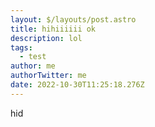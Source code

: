 ```yaml
---
layout: $/layouts/post.astro
title: hihiiiiii ok
description: lol
tags:
  - test
author: me
authorTwitter: me
date: 2022-10-30T11:25:18.276Z
---
```

h﻿id